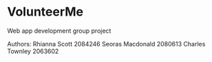 # VolunteerMe
Web app development group project

Authors:
Rhianna Scott		2084246
Seoras Macdonald 	2080613
Charles Townley 	2063602